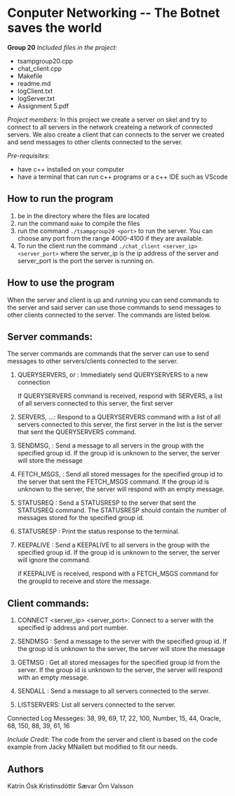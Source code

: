 # Conputer Networking -- The Botnet saves the world

**Group 20**
_Included files in the project:_
- tsampgroup20.cpp
- chat_client.cpp
- Makefile
- readme.md
- logClient.txt
- logServer.txt
- Assignment 5.pdf


_Project members:_
In this project we create a server on skel and try to connect to all servers in the network createing a network of connected servers. We also create a client that can connects to the server we created  and send messages to other clients connected to the server.

_Pre-requisites:_

- have c++ installed on your computer
- have a terminal that can run c++ programs or a c++ IDE such as VScode

## How to run the program

1. be in the directory where the files are located
2. run the command `make` to compile the files
3. run the command `./tsampgroup20 <port>` to run the server. You can choose any port from the range 4000-4100 if they are available.
4. To run the client run the command `./chat_client <server_ip> <server_port>` where the server_ip is the ip address of the server and server_port is the port the server is running on.

## How to use the program

When the server and client is up and running you can send commands to the server and said server can use those commands to send messages to other clients connected to the server. The commands are listed below.

## Server commands:

The server commands are commands that the server can use to send messages to other servers/clients connected to the server.

1. QUERYSERVERS, <GroupId> or <GroupId> <ServerIp> <ServerPort>: 
    Immediately send QUERYSERVERS to a new connection

    If QUERYSERVERS command is received, respond with SERVERS, a list of all servers connected to this server, the first server 

2. SERVERS, <GroupId> <ServerIp> <ServerPort> <ServerIp> <ServerPort> ...: 
    Respond to a QUERYSERVERS command with a list of all servers connected to this server, the first server in the list is the server that sent the QUERYSERVERS command.

3. SENDMSG, <GroupId> <Message>: 
    Send a message to all servers in the group with the specified group id. If the group id is unknown to the server, the server will store the message

4. FETCH_MSGS, <GroupId>: 
    Send all stored messages for the specified group id to the server that sent the FETCH_MSGS command. If the group id is unknown to the server, the server will respond with an empty message.

5. STATUSREQ <GroupId>: 
    Send a STATUSRESP to the server that sent the STATUSREQ command. The STATUSRESP should contain the number of messages stored for the specified group id.

6. STATUSRESP <GroupId> <NumberOfMessages>:
    Print the status response to the terminal.

7. KEEPALIVE <GroupId>: 
    Send a KEEPALIVE to all servers in the group with the specified group id. If the group id is unknown to the server, the server will ignore the command.

    if KEEPALIVE is received, respond with a FETCH_MSGS command for the groupId to receive and store the message.

## Client commands:

1. CONNECT <server_ip> <server_port>:
    Connect to a server with the specified ip address and port number. 

2. SENDMSG <GroupId> <Message>: 
    Send a message to the server with the specified group id. If the group id is unknown to the server, the server will store the message

3. GETMSG <GroupId>: 
    Get all stored messages for the specified group id from the server. If the group id is unknown to the server, the server will respond with an empty message.

4. SENDALL <Message>: 
    Send a message to all servers connected to the server.

5. LISTSERVERS: 
    List all servers connected to the server.


Connected Log Messeges:
38, 99, 69, 17, 22, 100, Number, 15, 44, Oracle, 68, 150, 88, 39, 61, 16   


_Include Credit:_
The code from the server and client is based on the code example from Jacky MNallett but modified to fit our needs. 

## Authors
Katrín Ósk Kristinsdóttir
Sævar Örn Valsson